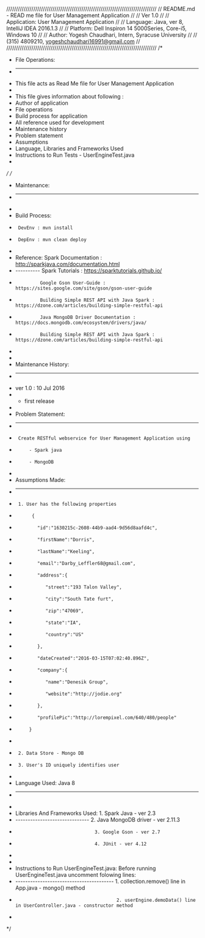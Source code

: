 //////////////////////////////////////////////////////////////////////////////
// README.md - READ me file for User Management Application                 //
// Ver 1.0                                                                  //
// Application: User Management Application                                 //
// Language:    Java, ver 8, IntelliJ IDEA 2016.1.3                         //
// Platform:    Dell Inspiron 14 5000Series, Core-i5, Windows 10            //
// Author:      Yogesh Chaudhari, Intern, Syracuse University               //
//              (315) 4809210, yogeshchaudhari16991@gmail.com               //
//////////////////////////////////////////////////////////////////////////////
/*
 * File Operations:
 * -------------------
 * This file acts as Read Me file for User Management Application
 *
 * This file gives information about following :
 * Author of application
 * File operations
 * Build process for application
 * All reference used for development
 * Maintenance history
 * Problem statement
 * Assumptions
 * Language, Libraries and Frameworks Used
 * Instructions to Run Tests - UserEngineTest.java
 *
 */
/*
 * Maintenance:
 * ------------
 *
 * Build Process:
 *      DevEnv : mvn install
 *      DepEnv : mvn clean deploy
 *
 * Reference:   Spark Documentation : http://sparkjava.com/documentation.html
 * ----------   Spark Tutorials : https://sparktutorials.github.io/
 *              Google Gson User-Guide : https://sites.google.com/site/gson/gson-user-guide
 *              Building Simple REST API with Java Spark : https://dzone.com/articles/building-simple-restful-api
 *              Java MongoDB Driver Documentation : https://docs.mongodb.com/ecosystem/drivers/java/
 *              Building Simple REST API with Java Spark : https://dzone.com/articles/building-simple-restful-api
 *
 *
 * Maintenance History:
 * --------------------
 * ver 1.0 : 10 Jul 2016
 * - first release
 *
 * Problem Statement:
 * ------------------
 *      Create RESTful webservice for User Management Application using
 *          - Spark java
 *          - MongoDB
 *
 * Assumptions Made:
 * -----------------
 *      1. User has the following properties
 *           {
 *             "id":"1630215c-2608-44b9-aad4-9d56d8aafd4c",
 *             "firstName":"Dorris",
 *             "lastName":"Keeling",
 *             "email":"Darby_Leffler68@gmail.com",
 *             "address":{
 *                "street":"193 Talon Valley",
 *                "city":"South Tate furt",
 *                "zip":"47069",
 *                "state":"IA",
 *                "country":"US"
 *             },
 *             "dateCreated":"2016-03-15T07:02:40.896Z",
 *             "company":{
 *                "name":"Denesik Group",
 *                "website":"http://jodie.org"
 *             },
 *             "profilePic":"http://lorempixel.com/640/480/people"
 *          }
 *
 *      2. Data Store - Mongo DB
 *      3. User's ID uniquely identifies user
 *
 * Language Used: Java 8
 * --------------
 *
 * Libraries And Frameworks Used:   1. Spark Java - ver 2.3
 * ------------------------------   2. Java MongoDB driver - ver 2.11.3
 *                                  3. Google Gson - ver 2.7
 *                                  4. JUnit - ver 4.12
 *
 *
 * Instructions to Run UserEngineTest.java: Before running UserEngineTest.java uncomment folowing lines:
 * ---------------------------------------- 1. collection.remove() line in App.java - mongo() method
 *                                          2. userEngine.demoData() line in UserController.java - constructor method
 *
 */
